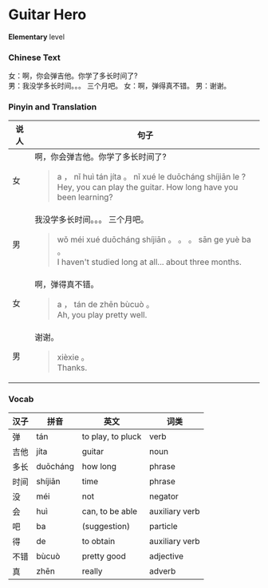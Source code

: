 # Guitar Hero
**Elementary** level
### Chinese Text
女：啊，你会弹吉他。你学了多长时间了?<br />男：我没学多长时间。。。 三个月吧。
女：啊，弹得真不错。
男：谢谢。

### Pinyin and Translation
|说人|句子|
|----|----|
|女|啊，你会弹吉他。你学了多长时间了?<blockquote>a ， nǐ huì tán jíta 。 nǐ xué le duōcháng shíjiān le ?<br />Hey, you can play the guitar. How long have you been learning?</blockquote>|
|男|我没学多长时间。。。 三个月吧。<blockquote>wǒ méi xué duōcháng shíjiān 。 。 。  sān ge yuè ba 。<br />I haven't studied long at all... about three months.</blockquote>|
|女|啊，弹得真不错。<blockquote>a ， tán de zhēn bùcuò 。<br />Ah, you play pretty well.</blockquote>|
|男|谢谢。<blockquote>xièxie 。<br />Thanks.</blockquote>|
### Vocab
|汉子|拼音|英文|词类|
|----|----|----|----|
|弹|tán|to play, to pluck|verb|
|吉他|jíta|guitar|noun|
|多长|duōcháng|how long|phrase|
|时间|shíjiān|time|phrase|
|没|méi|not|negator|
|会|huì|can, to be able|auxiliary verb|
|吧|ba|(suggestion)|particle|
|得|de|to obtain|auxiliary verb|
|不错|bùcuò|pretty good|adjective|
|真|zhēn|really|adverb|